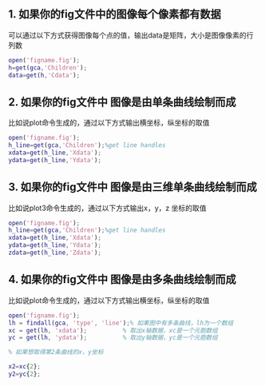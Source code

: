 ## 1. 如果你的fig文件中的图像每个像素都有数据

可以通过以下方式获得图像每个点的值，输出data是矩阵，大小是图像像素的行列数

```matlab
open('figname.fig');
h=get(gca,'Children');
data=get(h,'Cdata');
```

 

## 2. 如果你的fig文件中 图像是由单条曲线绘制而成

比如说plot命令生成的，通过以下方式输出横坐标，纵坐标的取值

```matlab
open('figname.fig');
h_line=get(gca,'Children');%get line handles
xdata=get(h_line,'Xdata');
ydata=get(h_line,'Ydata');
```

 

## 3. 如果你的fig文件中 图像是由三维单条曲线绘制而成

比如说plot3命令生成的，通过以下方式输出x，y，z 坐标的取值

```matlab
open('figname.fig');
h_line=get(gca,'Children');%get line handles
xdata=get(h_line,'Xdata');
ydata=get(h_line,'Ydata');
zdata=get(h_line,'Zdata');
```

 

## 4. 如果你的fig文件中 图像是由多条曲线绘制而成

比如说plot命令生成的，通过以下方式输出横坐标，纵坐标的取值

```matlab
open('figname.fig');
lh = findall(gca, 'type', 'line');% 如果图中有多条曲线，lh为一个数组
xc = get(lh, 'xdata');      	% 取出x轴数据，xc是一个元胞数组
yc = get(lh, 'ydata');      	% 取出y轴数据，yc是一个元胞数组

% 如果想取得第2条曲线的x，y坐标

x2=xc{2};
y2=yc{2};
```


